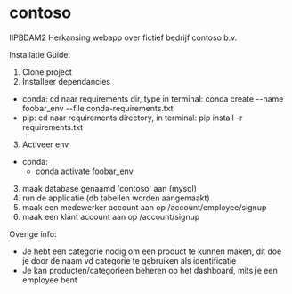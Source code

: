 # contoso
IIPBDAM2 Herkansing webapp over fictief bedrijf contoso b.v.

Installatie Guide:
1. Clone project
2. Installeer dependancies
  - conda:
    cd naar requirements dir,
    type in terminal: conda create --name foobar_env --file conda-requirements.txt
  - pip:
    cd naar requirements directory,
    in terminal: pip install -r requirements.txt
3. Activeer env
  - conda:
      - conda activate foobar_env
3. maak database genaamd 'contoso' aan (mysql)
4. run de applicatie (db tabellen worden aangemaakt)
5. maak een medewerker account aan op /account/employee/signup
6. maak een klant account aan op /account/signup

Overige info:
- Je hebt een categorie nodig om een product te kunnen maken, dit doe je door de naam vd categorie te gebruiken als identificatie
- Je kan producten/categorieen beheren op het dashboard, mits je een employee bent
